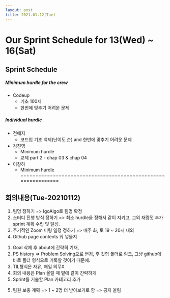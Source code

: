 ```yaml
---
layout: post
title: 2021.01.12(Tue)
---
```


# Our Sprint Schedule  for 13(Wed) ~ 16(Sat)

## Sprint Schedule

##### *Minimum hurdle for the crew*

- Codeup
  - 기초 100제
  - 한번에 맞추기 어려운 문제

##### *Individual hurdle*

- 전애지 
  - 코드업 기초 백제(난이도 순) and 한번에 맞추기 어려운 문제 
- 김진영
  - Minimum hurdle
  - 교제 part 2 - chap 03 & chap 04
- 이창하
  - Minimum hurdle
==============================================================

## 회의내용(Tue-20210112)

1.  팀명 정하기
    => IgoAlgo로 팀명 확정
2. 스터디 진행 방식 정하기
    => 최소 hurdle을 정해서 같이 지키고, 그외 재량껏 추가 sprint 계획 수립 및 달성.
3. 주기적인 Zoom 미팅 일정 정하기
    => 매주 화, 토 19 ~ 20시 내외
4. Github page contents 뭐 넣을지
 1) Goal 삭제 후 about에 간략히 기재, 
 2) PS history => Problem Solving으로 변경, 후 깃헙 폴더로 링크, 그냥 github에 바로 폴더 형식으로 기록할 것이기 때문에.
 3) TIL형식은 자유, 매일 의무X
 4) 회의 내용은 Plan 올릴 때 밑에 같이 간략하게
 5) Sprint를 기술할 Plan 카테고리 추가
 5. 팀원 보충 계획
   => 1 ~ 2명 더 받아보기로 함 => 공지 올림
